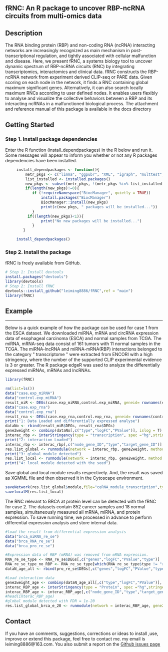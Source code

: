 ## fRNC: An R package to uncover RBP-ncRNA circuits from multi-omics data


## Description

The RNA binding protein (RBP) and non-coding RNA (ncRNA) interacting networks are increasingly recognized as main
mechanism in post-transcriptional regulation, and tightly associated with cellular malfunction and disease. Here,
we present fRNC, a systems biology tool to uncover dynamic spectrum of RBP-ncRNA circuits (RNC) by integrating 
transcriptomics, interactomics and clinical data. fRNC constructs the RBP-ncRNA network from experiment derived
CLIP-seq or PARE data. Given scoring on each node in the network, it finds a RNC containing global maximum significant 
genes. Alternatively, it can also search locally maximum RNCs according to user defined nodes. It enables users flexibly
to analyse and visualize the collective behaviors between a RBP and its interacting ncRNAs in a malfunctioned biological process.
The attachment and reference manual of this package is available in the docs directory 

## Getting Started
### Step 1. Install package dependencies
Enter the R function (install_dependpackages) in the R below and run it. Some messages will appear to inform you whether or not any R packages dependencies have been installed.
```R
     install_dependpackages <- function(){
         metr_pkgs <- c("limma", "ggpubr", "XML", "igraph", "multtest","RBGL","edgeR")  
         list_installed <- installed.packages()
         new_pkgs <- subset(metr_pkgs, !(metr_pkgs %in% list_installed[, "Package"])) 
         if(length(new_pkgs)!=0){   
            if (!requireNamespace("BiocManager", quietly = TRUE))
                install.packages("BiocManager")
                BiocManager::install(new_pkgs)
                print(c(new_pkgs, " packages will be installed..."))
            }  
          if((length(new_pkgs)<1)){
                print("No new packages will be installed...")
            }
        }
```
```R
     install_dependpackages()
```
### Step 2. Install the package
fRNC is freely available from GitHub.
```R
# Step 1: Install devtools
install.packages("devtools")
library(devtools)
# Step 2: Install fRNC
devtools::install_github("leiming8886/fRNC",ref = "main")
library(fRNC)
```
## Example
-------
Below is a quick example of how the package can be used for case 1 from the ESCA dataset.
We downloaded miRNA, mRNA and circRNA expression data of esophageal carcinoma (ESCA) and normal samples from TCGA. 
The miRNA, mRNA-seq data consist of 161 tumors with 11 normal samples in the TCGA. The miRNA-lncRNA and miRNA-mRNA(RBP) interactions 
belonged to the category " transcriptome " were extracted from ENCORI with a high stringency, where the number of the supported CLIP
 experimental evidence is 3 or greater. The R package edgeR was used to analyze the differentially expressed miRNAs, 
 mRNAs and lncRNAs. 
```R
library(fRNC)

rm(list=ls())
data("case.exp_miRNA")
data("control.exp_miRNA")
result_miR <- DEGs(case.exp_miRNA,control.exp_miRNA, geneid= rownames(control.exp_miRNA), data_type = "RNAseq_counts")
data("case.exp_rna")
data("control.exp_rna")
result_rna <- DEGs(case.exp_rna,control.exp_rna, geneid= rownames(control.exp_rna), data_type = "RNAseq_counts")
print("1: Data Loaded and differentially expressed analyse")
dataNo <- rbind(result_miR$DEGs, result_rna$DEGs)
gene2weight <- combinp(dataNo[,c("type","logFC","PValue")], islog = T)
interac_rbp <- interStringency(type = "transcription", spec ="hg",stringency = "high")
print("2: interaction Loaded")
interac_rbp <- interac_rbp[,c("node_gene_ID","type","target_gene_ID")]
res.list_global <- runmodule(network = interac_rbp, gene2weight, method = "global", FDR = 1e-5)
print("3: global module detected")
res.list_local <- runmodule(network = interac_rbp, gene2weight, method = "local", maxsize=15, seletN = c("MIMAT0000089") )
print("4: local module detected with the seed")
```
Save global and local module results respectively. And, the result was saved as XGMML file and then observed it in the Cytoscape environment.
```R
saveNetwork(res.list_global$module,file="ceRNA_module_transcription",type = "XGMML")
savelocalM(res.list_local)
```
The RNC relevant to BRCA at protein level can be detected with the fRNC for case 2.
The datasets contain 852 cancer samples and 18 normal samples, simultaneously measured all mRNA, miRNA, and protein expression. To save running time, we processed in advance to perform 
differential expression analysis and store internal data.
```R
#load the result from differential expression analysis
data("brca_miRNA_re_se")
data("brca_RNA_re_se")
data("brca_pro_re_se")

#Expression data of RBP (mRNA) was removed from mRNA expression.
RNA_re_se_type <- RNA_re_se$DEGs[,c("genes","logFC","PValue","type")]
RNA_re_se_type_no_RBP <- RNA_re_se_type[which(RNA_re_se_type$type != "rbp"),]
dataN_age_all <- rbind(pro_re_se$DEGs[,c("genes","logFC","PValue","type")], RNA_re_se_type_no_RBP, miRNA_re_se$DEGs[,c("genes","logFC","PValue","type")])

#Load interaction data
gene2weight_age <- combinp(dataN_age_all[,c("type","logFC","PValue")], islog = T)
interac_RBP_age <- interStringency(type = "Protein", spec ="hg",stringency = "high")
interac_RBP_age <- interac_RBP_age[,c("node_gene_ID","type","target_gene_ID")]
#head(interac_RBP_age)
#global module detected with FDR = 1e-20
res.list_global_brca_e_20 <- runmodule(network = interac_RBP_age, gene2weight = gene2weight_age, method = "global", FDR =  1e-20)
```
## Contact
If you have an comments, suggestions, corrections or ideas to install ,use, improve or extend this package, feel free to contact me. 
my email is leiming8886\@163.com. You also submit a report on the  [Github issues page](https://github.com/leiming8886/fRNC/issues)
